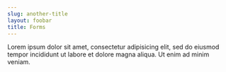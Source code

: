 ```yaml
---
slug: another-title
layout: foobar
title: Forms
---
```


Lorem ipsum dolor sit amet, consectetur adipisicing elit, sed do eiusmod tempor incididunt ut labore et dolore magna aliqua. Ut enim ad minim veniam.
